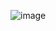 ![image](https://github.com/Samirkhairati/zoom-attender/assets/34453746/cb5cc9f4-2b2a-439a-9b44-ed86bd94fe93)
